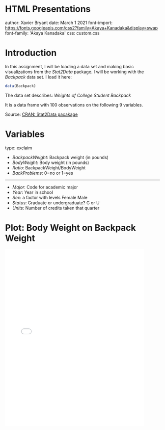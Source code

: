 HTML Presentations
========================================================
author: Xavier Bryant
date: March 1 2021
font-import: https://fonts.googleapis.com/css2?family=Akaya+Kanadaka&display=swap
font-family: 'Akaya Kanadaka'
css: custom.css
<!-- font-family: 'Risque' -->





Introduction
========================================================

In this assignment, I will be loading a data set and making basic visualizations from the *Stat2Data* package. I will be working with the *Backpack* data set. I load it here: 


```r
data(Backpack)
```
  

The data set describes: *Weights of College Student Backpack*

It is a data frame with 100 observations on the following 9 variables.

Source: [CRAN: Stat2Data pacakage](cran.r-project.org/web/packages/Stat2Data/Stat2Data.pdf)


Variables
========================================================
type: exclaim


- *BackpackWeight*: Backpack weight (in pounds)
- *BodyWeight*: Body weight (in pounds)
- *Ratio*: BackpackWeight/BodyWeight
- *BackProblems*: 0=no or 1=yes

***

- *Major*: Code for academic major
- *Year*: Year in school
- *Sex*: a factor with levels Female Male
- *Status*: Graduate or undergraduate? G or U
- *Units*: Number of credits taken that quarter



Plot: Body Weight on Backpack Weight
========================================================






<style>
  .p_iframe iframe {
    width:90%;
    height:576px;
}
</style>

<div class="p_iframe">
<iframe frameborder="0" seamless='seamless' scrolling=no src="plotly.html"></iframe>
</div>
